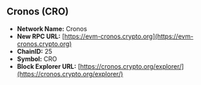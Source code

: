 ## Cronos (CRO)
-   **Network Name:** Cronos
-   **New RPC URL:** [https://evm-cronos.crypto.org](https://evm-cronos.crypto.org)
-   **ChainID:** 25
-   **Symbol:** CRO
-   **Block Explorer URL:** [https://cronos.crypto.org/explorer/](https://cronos.crypto.org/explorer/)

